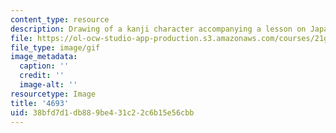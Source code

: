 ```yaml
---
content_type: resource
description: Drawing of a kanji character accompanying a lesson on Japanese.
file: https://ol-ocw-studio-app-production.s3.amazonaws.com/courses/21g-504-japanese-iv-spring-2009/38bfd7d1db889be431c22c6b15e56cbb_4693.gif
file_type: image/gif
image_metadata:
  caption: ''
  credit: ''
  image-alt: ''
resourcetype: Image
title: '4693'
uid: 38bfd7d1-db88-9be4-31c2-2c6b15e56cbb
---
```

